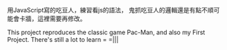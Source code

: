 用JavaScript寫的吃豆人，練習看js的語法，
鬼抓吃豆人的邏輯還是有點不順可能會卡牆，這裡需要再修改。

This project reproduces the classic game Pac-Man, and also my First Project.
There's still a lot to learn = =|||
